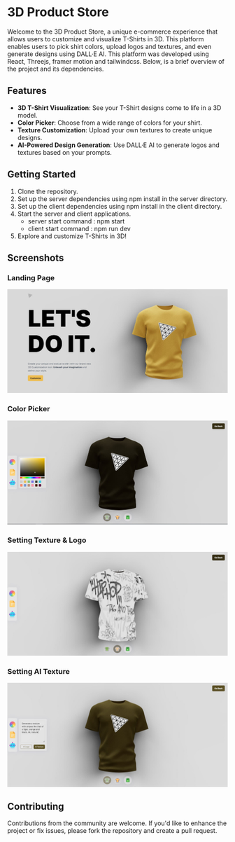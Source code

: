 # 3D Product Store

Welcome to the 3D Product Store, a unique e-commerce experience that allows users to customize and visualize T-Shirts in 3D. 
This platform enables users to pick shirt colors, upload logos and textures, and even generate designs using DALL·E AI.
This platform was developed using React, Threejs, framer motion and tailwindcss. 
Below, is a brief overview of the project and its dependencies.

## Features
- **3D T-Shirt Visualization**: See your T-Shirt designs come to life in a 3D model.
- **Color Picker**: Choose from a wide range of colors for your shirt.
- **Texture Customization**: Upload your own textures to create unique designs.
- **AI-Powered Design Generation**: Use DALL·E AI to generate logos and textures based on your prompts.

## Getting Started
1. Clone the repository.
2. Set up the server dependencies using npm install in the server directory.
3. Set up the client dependencies using npm install in the client directory.
4. Start the server and client applications.
    - server start command : npm start
    - client start command : npm run dev
5. Explore and customize T-Shirts in 3D!


## Screenshots
### Landing Page
![Landing Page](/images/1.JPG)

### Color Picker
![Color Picker](/images/2.JPG)

### Setting Texture & Logo
![Setting Texture](/images/3.JPG)

### Setting AI Texture 
![Setting AI Texture ](/images/4.JPG)

## Contributing
Contributions from the community are welcome. If you'd like to enhance the project or fix issues, please fork the repository and create a pull request.
